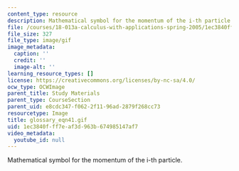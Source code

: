 ```yaml
---
content_type: resource
description: Mathematical symbol for the momentum of the i-th particle.
file: /courses/18-013a-calculus-with-applications-spring-2005/1ec3840fff7eaf3d963b674985147af7_glossary_eqn41.gif
file_size: 327
file_type: image/gif
image_metadata:
  caption: ''
  credit: ''
  image-alt: ''
learning_resource_types: []
license: https://creativecommons.org/licenses/by-nc-sa/4.0/
ocw_type: OCWImage
parent_title: Study Materials
parent_type: CourseSection
parent_uid: e8cdc347-f062-2f11-96ad-2879f268cc73
resourcetype: Image
title: glossary_eqn41.gif
uid: 1ec3840f-ff7e-af3d-963b-674985147af7
video_metadata:
  youtube_id: null
---
```

Mathematical symbol for the momentum of the i-th particle.